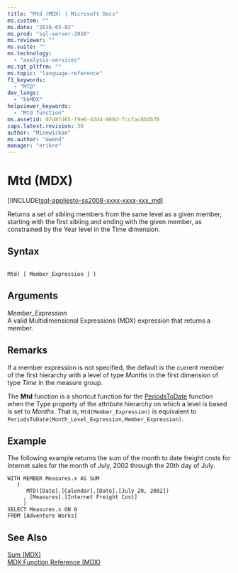 ```yaml
---
title: "Mtd (MDX) | Microsoft Docs"
ms.custom: ""
ms.date: "2016-03-02"
ms.prod: "sql-server-2016"
ms.reviewer: ""
ms.suite: ""
ms.technology: 
  - "analysis-services"
ms.tgt_pltfrm: ""
ms.topic: "language-reference"
f1_keywords: 
  - "MTD"
dev_langs: 
  - "kbMDX"
helpviewer_keywords: 
  - "Mtd function"
ms.assetid: 07d8fd65-f9e6-42d4-868d-fccfac6bdb70
caps.latest.revision: 30
author: "Minewiskan"
ms.author: "owend"
manager: "erikre"
---
```

# Mtd (MDX)
[!INCLUDE[tsql-appliesto-ss2008-xxxx-xxxx-xxx_md](../includes/tsql-appliesto-ss2008-xxxx-xxxx-xxx-md.md)]

  Returns a set of sibling members from the same level as a given member, starting with the first sibling and ending with the given member, as constrained by the Year level in the Time dimension.  
  
## Syntax  
  
```  
  
Mtd( [ Member_Expression ] )  
```  
  
## Arguments  
 *Member_Expression*  
 A valid Multidimensional Expressions (MDX) expression that returns a member.  
  
## Remarks  
 If a member expression is not specified, the default is the current member of the first hierarchy with a level of type *Months* in the first dimension of type *Time* in the measure group.  
  
 The **Mtd** function is a shortcut function for the [PeriodsToDate](../mdx/periodstodate-mdx.md) function when the Type property of the attribute hierarchy on which a level is based is set to *Months*. That is, `Mtd(Member_Expression)` is equivalent to `PeriodsToDate(Month_Level_Expression,Member_Expression)`.  
  
## Example  
 The following example returns the sum of the month to date freight costs for Internet sales for the month of July, 2002 through the 20th day of July.  
  
```  
WITH MEMBER Measures.x AS SUM   
   (  
      MTD([Date].[Calendar].[Date].[July 20, 2002])  
     , [Measures].[Internet Freight Cost]  
     )  
SELECT Measures.x ON 0  
FROM [Adventure Works]  
```  
  
## See Also  
 [Sum &#40;MDX&#41;](../mdx/sum-mdx.md)   
 [MDX Function Reference &#40;MDX&#41;](../mdx/mdx-function-reference-mdx.md)  
  
  